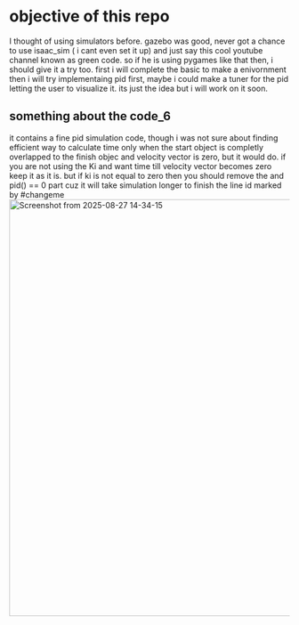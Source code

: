 # objective of this repo
I thought of using simulators before. gazebo was good, never got a chance to use isaac_sim ( i cant even set it up)
and just say this cool youtube channel known as green code. so if he is using pygames like that then, i should give it a try too.
first i will complete the basic to make a enivornment 
then i will try implementaing pid first, maybe i could make a tuner for the pid letting the user to visualize it.
its just the idea but i will work on it soon.
## something about the code_6
it contains a fine pid simulation code, though i was not sure about finding efficient way to calculate time only when the start object is completly overlapped to the finish objec and velocity vector is zero, but it would do.
if you are not using the Ki and want time till velocity vector becomes zero keep it as it is. but if ki is not equal to zero then you should remove the and pid() == 0 part cuz it will take simulation longer to finish
the line id marked by #changeme
<img width="2016" height="749" alt="Screenshot from 2025-08-27 14-34-15" src="https://github.com/user-attachments/assets/206e2847-4d2d-441e-bded-199f74fe1aba" />
